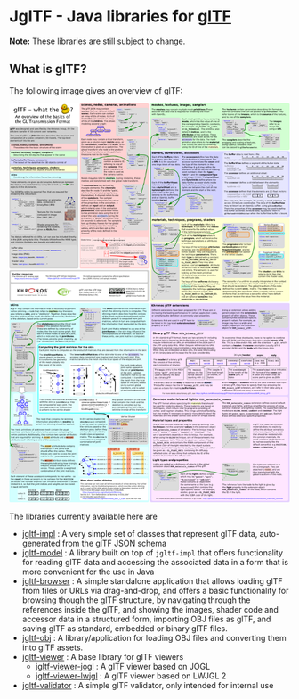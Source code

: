 # JglTF - Java libraries for [glTF](https://github.com/KhronosGroup/glTF/) 

**Note:** These libraries are still subject to change.

## What is glTF?

The following image gives an overview of glTF:

![gltfOverview-0.2.0.png](/images/gltfOverview-0.2.0.png)

The libraries currently available here are

* [jgltf-impl](https://github.com/javagl/JglTF/tree/master/jgltf-impl) : 
  A very simple set of classes that represent glTF data, auto-generated 
  from the glTF JSON schema
* [jgltf-model](https://github.com/javagl/JglTF/tree/master/jgltf-model) : 
  A library built on top of `jgltf-impl` that offers functionality for 
  reading glTF data and accessing the associated data in a form that is more
  convenient for the use in Java
* [jgltf-browser](https://github.com/javagl/JglTF/tree/master/jgltf-browser) : 
  A simple standalone application that allows loading glTF from files
  or URLs via drag-and-drop, and offers a basic functionality for
  browsing though the glTF structure, by navigating through the references
  inside the glTF, and showing the images, shader code and accessor data
  in a structured form, importing OBJ files as glTF, and saving glTF as 
  standard, embedded or binary glTF files.
* [jgltf-obj](https://github.com/javagl/JglTF/tree/master/jgltf-obj) : 
  A library/application for loading OBJ files and converting them into
  glTF assets.
* [jgltf-viewer](https://github.com/javagl/JglTF/tree/master/jgltf-viewer) : 
  A base library for glTF viewers
  * [jgltf-viewer-jogl](https://github.com/javagl/JglTF/tree/master/jgltf-viewer-jogl) : 
  A glTF viewer based on JOGL
  * [jgltf-viewer-lwjgl](https://github.com/javagl/JglTF/tree/master/jgltf-viewer-lwjgl) : 
  A glTF viewer based on LWJGL 2
* [jgltf-validator](https://github.com/javagl/JglTF/tree/master/jgltf-validator) : 
  A simple glTF validator, only intended for internal use
  
   

